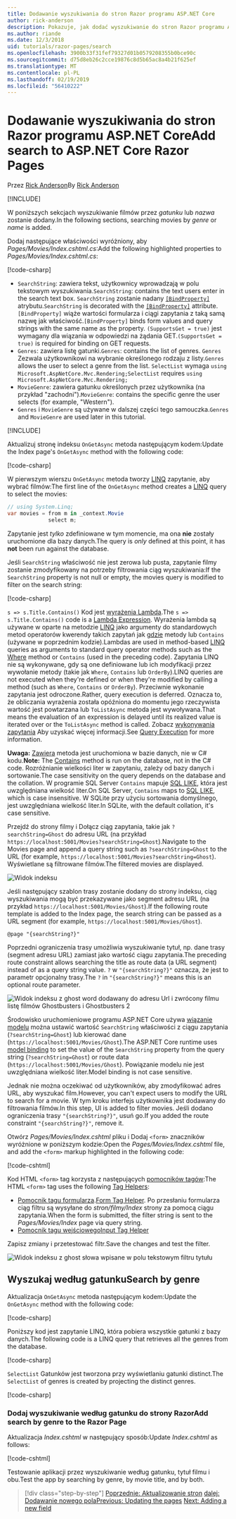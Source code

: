 ```yaml
---
title: Dodawanie wyszukiwania do stron Razor programu ASP.NET Core
author: rick-anderson
description: Pokazuje, jak dodać wyszukiwanie do stron Razor programu ASP.NET Core
ms.author: riande
ms.date: 12/3/2018
uid: tutorials/razor-pages/search
ms.openlocfilehash: 3900b33f31fef79327d01b0579208355b0bce90c
ms.sourcegitcommit: d75d8eb26c2cce19876c8d5b65ac8a4b21f625ef
ms.translationtype: MT
ms.contentlocale: pl-PL
ms.lasthandoff: 02/19/2019
ms.locfileid: "56410222"
---
```

# <a name="add-search-to-aspnet-core-razor-pages"></a><span data-ttu-id="f0331-103">Dodawanie wyszukiwania do stron Razor programu ASP.NET Core</span><span class="sxs-lookup"><span data-stu-id="f0331-103">Add search to ASP.NET Core Razor Pages</span></span>

<span data-ttu-id="f0331-104">Przez [Rick Anderson](https://twitter.com/RickAndMSFT)</span><span class="sxs-lookup"><span data-stu-id="f0331-104">By [Rick Anderson](https://twitter.com/RickAndMSFT)</span></span>

[!INCLUDE[](~/includes/rp/download.md)]

<span data-ttu-id="f0331-105">W poniższych sekcjach wyszukiwanie filmów przez *gatunku* lub *nazwa* zostanie dodany.</span><span class="sxs-lookup"><span data-stu-id="f0331-105">In the following sections, searching movies by *genre* or *name* is added.</span></span>

<span data-ttu-id="f0331-106">Dodaj następujące właściwości wyróżniony, aby *Pages/Movies/Index.cshtml.cs*:</span><span class="sxs-lookup"><span data-stu-id="f0331-106">Add the following highlighted properties to *Pages/Movies/Index.cshtml.cs*:</span></span>

[!code-csharp[](razor-pages-start/sample/RazorPagesMovie22/Pages/Movies/Index.cshtml.cs?name=snippet_newProps&highlight=11-999)]

* <span data-ttu-id="f0331-107">`SearchString`: zawiera tekst, użytkownicy wprowadzają w polu tekstowym wyszukiwania.</span><span class="sxs-lookup"><span data-stu-id="f0331-107">`SearchString`: contains the text users enter in the search text box.</span></span> <span data-ttu-id="f0331-108">`SearchString` zostanie nadany [ `[BindProperty]` ](/dotnet/api/microsoft.aspnetcore.mvc.bindpropertyattribute) atrybutu.</span><span class="sxs-lookup"><span data-stu-id="f0331-108">`SearchString` is decorated with the [`[BindProperty]`](/dotnet/api/microsoft.aspnetcore.mvc.bindpropertyattribute) attribute.</span></span> <span data-ttu-id="f0331-109">`[BindProperty]` wiąże wartości formularza i ciągi zapytania z taką samą nazwę jak właściwość.</span><span class="sxs-lookup"><span data-stu-id="f0331-109">`[BindProperty]` binds form values and query strings with the same name as the property.</span></span> <span data-ttu-id="f0331-110">`(SupportsGet = true)` jest wymagany dla wiązania w odpowiedzi na żądania GET.</span><span class="sxs-lookup"><span data-stu-id="f0331-110">`(SupportsGet = true)` is required for binding on GET requests.</span></span>
* <span data-ttu-id="f0331-111">`Genres`: zawiera listę gatunki.</span><span class="sxs-lookup"><span data-stu-id="f0331-111">`Genres`: contains the list of genres.</span></span> <span data-ttu-id="f0331-112">`Genres` Zezwala użytkownikowi na wybranie określonego rodzaju z listy.</span><span class="sxs-lookup"><span data-stu-id="f0331-112">`Genres` allows the user to select a genre from the list.</span></span> <span data-ttu-id="f0331-113">`SelectList` wymaga `using Microsoft.AspNetCore.Mvc.Rendering;`</span><span class="sxs-lookup"><span data-stu-id="f0331-113">`SelectList` requires `using Microsoft.AspNetCore.Mvc.Rendering;`</span></span>
* <span data-ttu-id="f0331-114">`MovieGenre`: zawiera gatunku określonych przez użytkownika (na przykład "zachodni").</span><span class="sxs-lookup"><span data-stu-id="f0331-114">`MovieGenre`: contains the specific genre the user selects (for example, "Western").</span></span>
* <span data-ttu-id="f0331-115">`Genres` i `MovieGenre` są używane w dalszej części tego samouczka.</span><span class="sxs-lookup"><span data-stu-id="f0331-115">`Genres` and `MovieGenre` are used later in this tutorial.</span></span>

[!INCLUDE[](~/includes/bind-get.md)]

<span data-ttu-id="f0331-116">Aktualizuj stronę indeksu `OnGetAsync` metoda następującym kodem:</span><span class="sxs-lookup"><span data-stu-id="f0331-116">Update the Index page's `OnGetAsync` method with the following code:</span></span>

[!code-csharp[](razor-pages-start/sample/RazorPagesMovie22/Pages/Movies/Index.cshtml.cs?name=snippet_1stSearch)]

<span data-ttu-id="f0331-117">W pierwszym wierszu `OnGetAsync` metoda tworzy [LINQ](/dotnet/csharp/programming-guide/concepts/linq/) zapytanie, aby wybrać filmów:</span><span class="sxs-lookup"><span data-stu-id="f0331-117">The first line of the `OnGetAsync` method creates a [LINQ](/dotnet/csharp/programming-guide/concepts/linq/) query to select the movies:</span></span>

```csharp
// using System.Linq;
var movies = from m in _context.Movie
             select m;
```

<span data-ttu-id="f0331-118">Zapytanie jest *tylko* zdefiniowane w tym momencie, ma ona **nie** zostały uruchomione dla bazy danych.</span><span class="sxs-lookup"><span data-stu-id="f0331-118">The query is *only* defined at this point, it has **not** been run against the database.</span></span>

<span data-ttu-id="f0331-119">Jeśli `SearchString` właściwość nie jest zerowa lub pusta, zapytanie filmy zostanie zmodyfikowany na potrzeby filtrowania ciąg wyszukiwania:</span><span class="sxs-lookup"><span data-stu-id="f0331-119">If the `SearchString` property is not null or empty, the movies query is modified to filter on the search string:</span></span>

[!code-csharp[](razor-pages-start/sample/RazorPagesMovie22/Pages/Movies/Index.cshtml.cs?name=snippet_SearchNull)]

<span data-ttu-id="f0331-120">`s => s.Title.Contains()` Kod jest [wyrażenia Lambda](/dotnet/csharp/programming-guide/statements-expressions-operators/lambda-expressions).</span><span class="sxs-lookup"><span data-stu-id="f0331-120">The `s => s.Title.Contains()` code is a [Lambda Expression](/dotnet/csharp/programming-guide/statements-expressions-operators/lambda-expressions).</span></span> <span data-ttu-id="f0331-121">Wyrażenia lambda są używane w oparte na metodzie [LINQ](/dotnet/csharp/programming-guide/concepts/linq/) jako argumenty do standardowych metod operatorów kwerendy takich zapytań jak [gdzie](/dotnet/csharp/programming-guide/concepts/linq/query-syntax-and-method-syntax-in-linq) metody lub `Contains` (używane w poprzednim kodzie).</span><span class="sxs-lookup"><span data-stu-id="f0331-121">Lambdas are used in method-based [LINQ](/dotnet/csharp/programming-guide/concepts/linq/) queries as arguments to standard query operator methods such as the [Where](/dotnet/csharp/programming-guide/concepts/linq/query-syntax-and-method-syntax-in-linq) method or `Contains` (used in the preceding code).</span></span> <span data-ttu-id="f0331-122">Zapytania LINQ nie są wykonywane, gdy są one definiowane lub ich modyfikacji przez wywołanie metody (takie jak `Where`, `Contains` lub `OrderBy`).</span><span class="sxs-lookup"><span data-stu-id="f0331-122">LINQ queries are not executed when they're defined or when they're modified by calling a method (such as `Where`, `Contains`  or `OrderBy`).</span></span> <span data-ttu-id="f0331-123">Przeciwnie wykonanie zapytania jest odroczone.</span><span class="sxs-lookup"><span data-stu-id="f0331-123">Rather, query execution is deferred.</span></span> <span data-ttu-id="f0331-124">Oznacza to, że obliczania wyrażenia została opóźniona do momentu jego rzeczywista wartość jest powtarzana lub `ToListAsync` metoda jest wywoływana.</span><span class="sxs-lookup"><span data-stu-id="f0331-124">That means the evaluation of an expression is delayed until its realized value is iterated over or the `ToListAsync` method is called.</span></span> <span data-ttu-id="f0331-125">Zobacz [wykonywania zapytania](/dotnet/framework/data/adonet/ef/language-reference/query-execution) Aby uzyskać więcej informacji.</span><span class="sxs-lookup"><span data-stu-id="f0331-125">See [Query Execution](/dotnet/framework/data/adonet/ef/language-reference/query-execution) for more information.</span></span>

<span data-ttu-id="f0331-126">**Uwaga:** [Zawiera](/dotnet/api/system.data.objects.dataclasses.entitycollection-1.contains) metoda jest uruchomiona w bazie danych, nie w C# kodu.</span><span class="sxs-lookup"><span data-stu-id="f0331-126">**Note:** The [Contains](/dotnet/api/system.data.objects.dataclasses.entitycollection-1.contains) method is run on the database, not in the C# code.</span></span> <span data-ttu-id="f0331-127">Rozróżnianie wielkości liter w zapytaniu, zależy od bazy danych i sortowanie.</span><span class="sxs-lookup"><span data-stu-id="f0331-127">The case sensitivity on the query depends on the database and the collation.</span></span> <span data-ttu-id="f0331-128">W programie SQL Server `Contains` mapuje [SQL LIKE](/sql/t-sql/language-elements/like-transact-sql), która jest uwzględniana wielkość liter.</span><span class="sxs-lookup"><span data-stu-id="f0331-128">On SQL Server, `Contains` maps to [SQL LIKE](/sql/t-sql/language-elements/like-transact-sql), which is case insensitive.</span></span> <span data-ttu-id="f0331-129">W SQLite przy użyciu sortowania domyślnego, jest uwzględniana wielkość liter.</span><span class="sxs-lookup"><span data-stu-id="f0331-129">In SQLite, with the default collation, it's case sensitive.</span></span>

<span data-ttu-id="f0331-130">Przejdź do strony filmy i Dołącz ciąg zapytania, takie jak `?searchString=Ghost` do adresu URL (na przykład `https://localhost:5001/Movies?searchString=Ghost`).</span><span class="sxs-lookup"><span data-stu-id="f0331-130">Navigate to the Movies page and append a query string such as `?searchString=Ghost` to the URL (for example, `https://localhost:5001/Movies?searchString=Ghost`).</span></span> <span data-ttu-id="f0331-131">Wyświetlane są filtrowane filmów.</span><span class="sxs-lookup"><span data-stu-id="f0331-131">The filtered movies are displayed.</span></span>

![Widok indeksu](search/_static/ghost.png)

<span data-ttu-id="f0331-133">Jeśli następujący szablon trasy zostanie dodany do strony indeksu, ciąg wyszukiwania mogą być przekazywane jako segment adresu URL (na przykład `https://localhost:5001/Movies/Ghost`).</span><span class="sxs-lookup"><span data-stu-id="f0331-133">If the following route template is added to the Index page, the search string can be passed as a URL segment (for example, `https://localhost:5001/Movies/Ghost`).</span></span>

```cshtml
@page "{searchString?}"
```

<span data-ttu-id="f0331-134">Poprzedni ograniczenia trasy umożliwia wyszukiwanie tytuł, np. dane trasy (segment adresu URL) zamiast jako wartość ciągu zapytania.</span><span class="sxs-lookup"><span data-stu-id="f0331-134">The preceding route constraint allows searching the title as route data (a URL segment) instead of as a query string value.</span></span>  <span data-ttu-id="f0331-135">`?` w `"{searchString?}"` oznacza, że jest to parametr opcjonalny trasy.</span><span class="sxs-lookup"><span data-stu-id="f0331-135">The `?` in `"{searchString?}"` means this is an optional route parameter.</span></span>

![Widok indeksu z ghost word dodawany do adresu Url i zwrócony filmu listę filmów Ghostbusters i Ghostbusters 2](search/_static/g2.png)

<span data-ttu-id="f0331-137">Środowisko uruchomieniowe programu ASP.NET Core używa [wiązanie modelu](xref:mvc/models/model-binding) można ustawić wartość `SearchString` właściwości z ciągu zapytania (`?searchString=Ghost`) lub kierować dane (`https://localhost:5001/Movies/Ghost`).</span><span class="sxs-lookup"><span data-stu-id="f0331-137">The ASP.NET Core runtime uses [model binding](xref:mvc/models/model-binding) to set the value of the `SearchString` property from the query string (`?searchString=Ghost`) or route data (`https://localhost:5001/Movies/Ghost`).</span></span> <span data-ttu-id="f0331-138">Powiązanie modelu nie jest uwzględniana wielkość liter.</span><span class="sxs-lookup"><span data-stu-id="f0331-138">Model binding is not case sensitive.</span></span>

<span data-ttu-id="f0331-139">Jednak nie można oczekiwać od użytkowników, aby zmodyfikować adres URL, aby wyszukać film.</span><span class="sxs-lookup"><span data-stu-id="f0331-139">However, you can't expect users to modify the URL to search for a movie.</span></span> <span data-ttu-id="f0331-140">W tym kroku interfejs użytkownika jest dodawany do filtrowania filmów.</span><span class="sxs-lookup"><span data-stu-id="f0331-140">In this step, UI is added to filter movies.</span></span> <span data-ttu-id="f0331-141">Jeśli dodano ograniczenia trasy `"{searchString?}"`, usuń go.</span><span class="sxs-lookup"><span data-stu-id="f0331-141">If you added the route constraint `"{searchString?}"`, remove it.</span></span>

<span data-ttu-id="f0331-142">Otwórz *Pages/Movies/Index.cshtml* pliku i Dodaj `<form>` znaczników wyróżnione w poniższym kodzie:</span><span class="sxs-lookup"><span data-stu-id="f0331-142">Open the *Pages/Movies/Index.cshtml* file, and add the `<form>` markup highlighted in the following code:</span></span>

[!code-cshtml[](razor-pages-start/sample/RazorPagesMovie22/Pages/Movies/Index2.cshtml?highlight=14-19&range=1-22)]

<span data-ttu-id="f0331-143">Kod HTML `<form>` tag korzysta z następujących [pomocników tagów](xref:mvc/views/tag-helpers/intro):</span><span class="sxs-lookup"><span data-stu-id="f0331-143">The HTML `<form>` tag uses the following [Tag Helpers](xref:mvc/views/tag-helpers/intro):</span></span>

* <span data-ttu-id="f0331-144">[Pomocnik tagu formularza](xref:mvc/views/working-with-forms#the-form-tag-helper).</span><span class="sxs-lookup"><span data-stu-id="f0331-144">[Form Tag Helper](xref:mvc/views/working-with-forms#the-form-tag-helper).</span></span> <span data-ttu-id="f0331-145">Po przesłaniu formularza ciąg filtru są wysyłane do *stron/filmy/Index* strony za pomocą ciągu zapytania.</span><span class="sxs-lookup"><span data-stu-id="f0331-145">When the form is submitted, the filter string is sent to the *Pages/Movies/Index* page via query string.</span></span>
* [<span data-ttu-id="f0331-146">Pomocnik tagu wejściowego</span><span class="sxs-lookup"><span data-stu-id="f0331-146">Input Tag Helper</span></span>](xref:mvc/views/working-with-forms#the-input-tag-helper)

<span data-ttu-id="f0331-147">Zapisz zmiany i przetestować filtr.</span><span class="sxs-lookup"><span data-stu-id="f0331-147">Save the changes and test the filter.</span></span>

![Widok indeksu z ghost słowa wpisane w polu tekstowym filtru tytułu](search/_static/filter.png)

## <a name="search-by-genre"></a><span data-ttu-id="f0331-149">Wyszukaj według gatunku</span><span class="sxs-lookup"><span data-stu-id="f0331-149">Search by genre</span></span>

<span data-ttu-id="f0331-150">Aktualizacja `OnGetAsync` metoda następującym kodem:</span><span class="sxs-lookup"><span data-stu-id="f0331-150">Update the `OnGetAsync` method with the following code:</span></span>

[!code-csharp[](razor-pages-start/sample/RazorPagesMovie22/Pages/Movies/Index.cshtml.cs?name=snippet_SearchGenre)]

<span data-ttu-id="f0331-151">Poniższy kod jest zapytanie LINQ, która pobiera wszystkie gatunki z bazy danych.</span><span class="sxs-lookup"><span data-stu-id="f0331-151">The following code is a LINQ query that retrieves all the genres from the database.</span></span>

[!code-csharp[](razor-pages-start/sample/RazorPagesMovie22/Pages/Movies/Index.cshtml.cs?name=snippet_LINQ)]

<span data-ttu-id="f0331-152">`SelectList` Gatunków jest tworzona przy wyświetlaniu gatunki distinct.</span><span class="sxs-lookup"><span data-stu-id="f0331-152">The `SelectList` of genres is created by projecting the distinct genres.</span></span>

[!code-csharp[](razor-pages-start/sample/RazorPagesMovie22/Pages/Movies/Index.cshtml.cs?name=snippet_SelectList)]

### <a name="add-search-by-genre-to-the-razor-page"></a><span data-ttu-id="f0331-153">Dodaj wyszukiwanie według gatunku do strony Razor</span><span class="sxs-lookup"><span data-stu-id="f0331-153">Add search by genre to the Razor Page</span></span>

<span data-ttu-id="f0331-154">Aktualizacja *Index.cshtml* w następujący sposób:</span><span class="sxs-lookup"><span data-stu-id="f0331-154">Update *Index.cshtml* as follows:</span></span>

[!code-cshtml[](razor-pages-start/sample/RazorPagesMovie22/Pages/Movies/IndexFormGenreNoRating.cshtml?highlight=16-18&range=1-26)]

<span data-ttu-id="f0331-155">Testowanie aplikacji przez wyszukiwanie według gatunku, tytuł filmu i obu.</span><span class="sxs-lookup"><span data-stu-id="f0331-155">Test the app by searching by genre, by movie title, and by both.</span></span>

> [!div class="step-by-step"]
> <span data-ttu-id="f0331-156">[Poprzednie: Aktualizowanie stron](xref:tutorials/razor-pages/da1)
> [dalej: Dodawanie nowego pola](xref:tutorials/razor-pages/new-field)</span><span class="sxs-lookup"><span data-stu-id="f0331-156">[Previous: Updating the pages](xref:tutorials/razor-pages/da1)
[Next: Adding a new field](xref:tutorials/razor-pages/new-field)</span></span>
